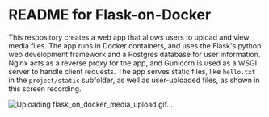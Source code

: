 # README for Flask-on-Docker
This respository creates a web app that allows users to upload and view media files. The app runs in Docker containers, and uses the Flask's python web development framework and a Postgres database for user information. Nginx acts as a reverse proxy for the app, and Gunicorn is used as a WSGI server to handle client requests. The app serves static files, like ```hello.txt``` in the ```project/static``` subfolder, as well as user-uploaded files, as shown in this screen recording. 

![Uploading flask_on_docker_media_upload.gif…]()
